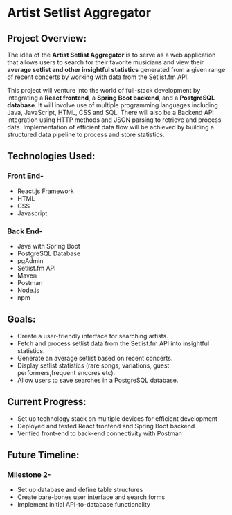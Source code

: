 # Artist Setlist Aggregator

## Project Overview:

The idea of the **Artist Setlist Aggregator** is to serve as a web application that allows users to search for their favorite musicians and view their **average setlist and other insightful statistics** generated from a given range of recent concerts by working with data from the Setlist.fm API.


This project will venture into the world of full-stack development by integrating a **React frontend**, a **Spring Boot backend**, and a **PostgreSQL database**. It will involve use of multiple programming languages including Java, JavaScript, HTML, CSS and SQL. There will also be a Backend API integration using HTTP methods and JSON parsing to retrieve and process data. Implementation of efficient data flow will be achieved by building a structured data pipeline to process and store statistics.

## Technologies Used:
### Front End-
* React.js Framework
* HTML
* CSS
* Javascript

### Back End-
* Java with Spring Boot
* PostgreSQL Database
* pgAdmin
* Setlist.fm API
* Maven
* Postman
* Node.js
* npm



## Goals:
* Create a user-friendly interface for searching artists.
* Fetch and process setlist data from the Setlist.fm API into insightful statistics.
* Generate an average setlist based on recent concerts.
* Display setlist statistics (rare songs, variations, guest performers,frequent encores etc).
* Allow users to save searches in a PostgreSQL database.

## Current Progress:
* Set up technology stack on multiple devices for efficient development
* Deployed and tested React frontend and Spring Boot backend
* Verified front-end to back-end connectivity with Postman

## Future Timeline:
### Milestone 2-
* Set up database and define table structures
* Create bare-bones user interface and search forms
* Implement initial API-to-database functionality

